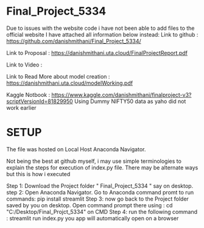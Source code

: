 # Final_Project_5334
Due to issues with the website code i have not been able to add files to the official website I have attached all information below instead:
Link to github : https://github.com/danishmithani/Final_Project_5334/

Link to Proposal : https://danishmithani.uta.cloud/FinalProjectReport.pdf

Link to Video : 

Link to Read More about model creation : https://danishmithani.uta.cloud/modelWorking.pdf

Kaggle Notbook : https://www.kaggle.com/danishmithani/finalproject-v3?scriptVersionId=81829950    Using Dummy NIFTY50 data as yaho did not work earlier


# SETUP 

The file was hosted on Local Host Anaconda Navigator.

Not being the best at github myself, i may use simple terminologies to explain the steps for execution of index.py file. There may be alternate ways but this is how i executed 

Step 1: Download the Project folder " Final_Project_5334 " say on desktop.
step 2: Open Anaconda Navigator. Go to Anaconda command promt to run commands:
      pip install streamlit
Step 3: now go back to the Project folder saved by you on desktop. Open command prompt there using : cd "C:/Desktop/Final_Projct_5334" on CMD
Step 4: run the following command : streamlit run index.py
you app will automatically open on a browser 
